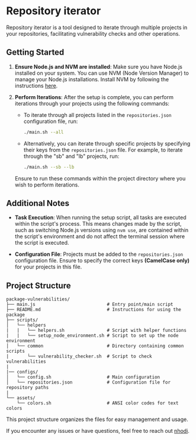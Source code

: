 # Repository iterator

Repository iterator is a tool designed to iterate through multiple projects in your repositories, facilitating vulnerability checks and other operations.

## Getting Started

1. **Ensure Node.js and NVM are installed**: Make sure you have Node.js installed on your system. You can use NVM (Node Version Manager) to manage your Node.js installations. Install NVM by following the instructions [here](https://github.com/nvm-sh/nvm#installing-and-updating).

2. **Perform Iterations**: After the setup is complete, you can perform iterations through your projects using the following commands:
    - To iterate through all projects listed in the `repositories.json` configuration file, run:

        ```bash
        ./main.sh --all
        ```

    - Alternatively, you can iterate through specific projects by specifying their keys from the `repositories.json` file. For example, to iterate through the "sb" and "lb" projects, run:

        ```bash
        ./main.sh --sb --lb
        ```

    Ensure to run these commands within the project directory where you wish to perform iterations.

## Additional Notes

- **Task Execution**: When running the setup script, all tasks are executed within the script's process. This means changes made by the script, such as switching Node.js versions using `nvm use`, are contained within the script's environment and do not affect the terminal session where the script is executed.

- **Configuration File**: Projects must be added to the `repositories.json` configuration file. Ensure to specify the correct keys **(CamelCase only)** for your projects in this file.

## Project Structure

```
package-vulnerabilities/
├── main.js                           # Entry point/main script
├── README.md                         # Instructions for using the package
├── scripts/
│   └── helpers
|   |   └── helpers.sh                # Script with helper functions
|   |   └── setup_node_environment.sh # Script to set up the node environment
│   └── common                        # Directory containing common scripts
|       └── vulnerability_checker.sh  # Script to check vulnerabilities
|
|── configs/
│   └── config.sh                     # Main configuration
│   └── repositories.json             # Configuration file for repository paths
|
└── assets/
    └── colors.sh                     # ANSI color codes for text colors
```

This project structure organizes the files for easy management and usage.

If you encounter any issues or have questions, feel free to reach out [nhodi](mailto:filipe.gregorio@webtales.fr).